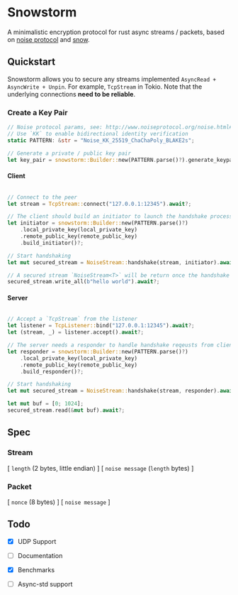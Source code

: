 # Snowstorm

A minimalistic encryption protocol for rust async streams / packets, based on [noise protocol](http://www.noiseprotocol.org/) and [snow](https://crates.io/crates/snow).

## Quickstart

Snowstorm allows you to secure any streams implemented `AsyncRead + AsyncWrite + Unpin`. For example, `TcpStream` in Tokio. Note that the underlying connections **need to be reliable**.

### Create a Key Pair

```rust
// Noise protocol params, see: http://www.noiseprotocol.org/noise.html#protocol-names-and-modifiers
// Use `KK` to enable bidirectional identity verification
static PATTERN: &str = "Noise_KK_25519_ChaChaPoly_BLAKE2s"; 

// Generate a private / public key pair
let key_pair = snowstorm::Builder::new(PATTERN.parse()?).generate_keypair().unwrap()
```

#### Client 

```rust

// Connect to the peer
let stream = TcpStream::connect("127.0.0.1:12345").await?;

// The client should build an initiator to launch the handshake process
let initiator = snowstorm::Builder::new(PATTERN.parse()?)
    .local_private_key(local_private_key)
    .remote_public_key(remote_public_key)
    .build_initiator()?;

// Start handshaking
let mut secured_stream = NoiseStream::handshake(stream, initiator).await?;

// A secured stream `NoiseStream<T>` will be return once the handshake is done
secured_stream.write_all(b"hello world").await?;
```

#### Server

```rust

// Accept a `TcpStream` from the listener
let listener = TcpListener::bind("127.0.0.1:12345").await?;
let (stream, _) = listener.accept().await?;

// The server needs a responder to handle handshake reqeusts from clients
let responder = snowstorm::Builder::new(PATTERN.parse()?)
    .local_private_key(local_private_key)
    .remote_public_key(remote_public_key)
    .build_responder()?;

// Start handshaking
let mut secured_stream = NoiseStream::handshake(stream, responder).await?;

let mut buf = [0; 1024];
secured_stream.read(&mut buf).await?;

```

## Spec

### Stream

[ `length` (2 bytes, little endian) ] [ `noise message` (`length` bytes) ]

### Packet

[ `nonce` (8 bytes) ] [ `noise message` ]

## Todo

- [x] UDP Support
- [ ] Documentation
- [x] Benchmarks
- [ ] Async-std support

